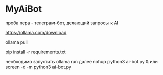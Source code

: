 # MyAiBot
проба пера - телеграм-бот, делающий запросы к AI

https://ollama.com/download

ollama pull <model>

pip install -r requirements.txt

необходимо запустить
ollama run <model> 
далее
nohup python3 ai-bot.py &
или
screen -d -m python3 ai-bot.py
